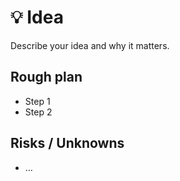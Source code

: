 # 💡 Idea
Describe your idea and why it matters.

## Rough plan
- Step 1
- Step 2

## Risks / Unknowns
- …
